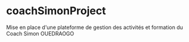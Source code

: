# coachSimonProject
Mise en place d'une plateforme de gestion des activités et formation du Coach Simon OUEDRAOGO
